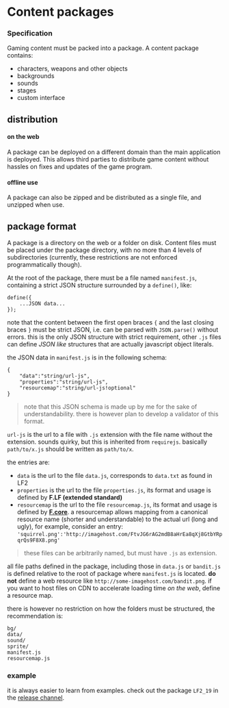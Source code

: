 # Content packages
### Specification

Gaming content must be packed into a package. A content package contains:
- characters, weapons and other objects
- backgrounds
- sounds
- stages
- custom interface

## distribution
#### on the web
A package can be deployed on a different domain than the main application is deployed. This allows third parties to distribute game content without hassles on fixes and updates of the game program.
#### offline use
A package can also be zipped and be distributed as a single file, and unzipped when use.

## package format
A package is a directory on the web or a folder on disk. Content files must be placed under the package directory, with no more than 4 levels of subdirectories (currently, these restrictions are not enforced programmatically though).

At the root of the package, there must be a file named `manifest.js`, containing a strict JSON structure surrounded by a `define()`, like:
```
define({
	...JSON data...
});
```
note that the content between the first open braces `{` and the last closing braces `}` must be strict JSON, i.e. can be parsed with `JSON.parse()` without errors. this is the only JSON structure with strict requirement, other `.js` files can define _JSON like_ structures that are actually javascript object literals.

the JSON data in `manifest.js` is in the following schema:
```
{
	"data":"string/url-js",
	"properties":"string/url-js",
	"resourcemap":"string/url-js!optional"
}
```
> note that this JSON schema is made up by me for the sake of understandability. there is however plan to develop a validator of this format.

`url-js` is the url to a file with `.js` extension with the file name without the extension. sounds quirky, but this is inherited from `requirejs`. basically `path/to/x.js` should be written as `path/to/x`.

the entries are:
- `data` is the url to the file `data.js`, corresponds to `data.txt` as found in LF2
- `properties` is the url to the file `properties.js`, its format and usage is defined by __F.LF (extended standard)__
- `resourcemap` is the url to the file `resourcemap.js`, its format and usage is defined by [__F.core__](http://tyt2y3.github.io/F.core/docs/docs.html#resourcemap). a resourcemap allows mapping from a canonical resource name (shorter and understandable) to the actual url (long and ugly), for example, consider an entry:
`'squirrel.png':'http://imagehost.com/FtvJG6rAG2mdB8aHrEa8qXj8GtbYRpqrQs9F8X8.png'`

> these files can be arbitrarily named, but must have `.js` as extension.

all file paths defined in the package, including those in `data.js` or `bandit.js` is defined relative to the root of package where `manifest.js` is located. __do not__ define a web resource like `http://some-imagehost.com/bandit.png`. if you want to host files on CDN to accelerate loading time _on the web_, define a resource map.

there is however no restriction on how the folders must be structured, the recommendation is:
```
bg/
data/
sound/
sprite/
manifest.js
resourcemap.js
```

### example
it is always easier to learn from examples. check out the package `LF2_19` in the [release channel](https://github.com/tyt2y3/LFrelease/tree/master/LF2_19).
